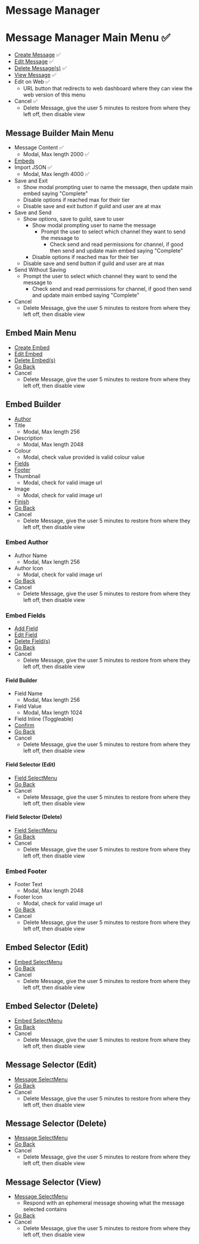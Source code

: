 # Message Manager

# Message Manager Main Menu ✅

- [Create Message](#message-builder-main-menu) ✅
- [Edit Message](#message-selector-edit) ✅
- [Delete Message(s)](#message-selector-delete) ✅
- [View Message](#message-selector-view) ✅
- Edit on Web ✅
  - URL button that redirects to web dashboard where they can view the web version of this menu
- Cancel ✅
  - Delete Message, give the user 5 minutes to restore from where they left off, then disable view

## Message Builder Main Menu

- Message Content ✅
  - Modal, Max length 2000 ✅
- [Embeds](#embed-main-menu)
- Import JSON ✅
  - Modal, Max length 4000 ✅
- Save and Exit
  - Show modal prompting user to name the message, then update main embed saying "Complete"
  - Disable options if reached max for their tier
  - Disable save and exit button if guild and user are at max
- Save and Send
  - Show options, save to guild, save to user
    - Show modal prompting user to name the message
      - Prompt the user to select which channel they want to send the message to
        - Check send and read permissions for channel, if good then send and update main embed saying "Complete"
    - Disable options if reached max for their tier
  - Disable save and send button if guild and user are at max
- Send Without Saving
  - Prompt the user to select which channel they want to send the message to
    - Check send and read permissions for channel, if good then send and update main embed saying "Complete"
- Cancel
  - Delete Message, give the user 5 minutes to restore from where they left off, then disable view

## Embed Main Menu

- [Create Embed](#embed-builder)
- [Edit Embed](#embed-selector-edit)
- [Delete Embed(s)](#embed-selector-delete)
- [Go Back](#message-create-main-menu)
- Cancel
  - Delete Message, give the user 5 minutes to restore from where they left off, then disable view

## Embed Builder

- [Author](#embed-author)
- Title
  - Modal, Max length 256
- Description
  - Modal, Max length 2048
- Colour
  - Modal, check value provided is valid colour value
- [Fields](#embed-fields)
- [Footer](#embed-footer)
- Thumbnail
  - Modal, check for valid image url
- Image
  - Modal, check for valid image url
- [Finish](#embed-main-menu)
- [Go Back](#embed-main-menu)
- Cancel
  - Delete Message, give the user 5 minutes to restore from where they left off, then disable view

### Embed Author

- Author Name
  - Modal, Max length 256
- Author Icon
  - Modal, check for valid image url
- [Go Back](#embed-builder)
- Cancel
  - Delete Message, give the user 5 minutes to restore from where they left off, then disable view

### Embed Fields

- [Add Field](#field-builder)
- [Edit Field](#field-selector-edit)
- [Delete Field(s)](#field-selector-delete)
- [Go Back](#embed-builder)
- Cancel
  - Delete Message, give the user 5 minutes to restore from where they left off, then disable view

#### Field Builder

- Field Name
  - Modal, Max length 256
- Field Value
  - Modal, Max length 1024
- Field Inline (Toggleable)
- [Confirm](#embed-fields)
- [Go Back](#embed-fields)
- Cancel
  - Delete Message, give the user 5 minutes to restore from where they left off, then disable view

#### Field Selector (Edit)

- [Field SelectMenu](#field-builder)
- [Go Back](#embed-fields)
- Cancel
  - Delete Message, give the user 5 minutes to restore from where they left off, then disable view

#### Field Selector (Delete)

- [Field SelectMenu](#embed-fields)
- [Go Back](#embed-fields)
- Cancel
  - Delete Message, give the user 5 minutes to restore from where they left off, then disable view

### Embed Footer

- Footer Text
  - Modal, Max length 2048
- Footer Icon
  - Modal, check for valid image url
- [Go Back](#embed-builder)
- Cancel
  - Delete Message, give the user 5 minutes to restore from where they left off, then disable view

## Embed Selector (Edit)

- [Embed SelectMenu](#embed-builder)
- [Go Back](#embed-main-menu)
- Cancel
  - Delete Message, give the user 5 minutes to restore from where they left off, then disable view

## Embed Selector (Delete)

- [Embed SelectMenu](#embed-builder)
- [Go Back](#embed-main-menu)
- Cancel
  - Delete Message, give the user 5 minutes to restore from where they left off, then disable view

## Message Selector (Edit)

- [Message SelectMenu](#message-builder-main-menu)
- [Go Back](#message-manager-main-menu)
- Cancel
  - Delete Message, give the user 5 minutes to restore from where they left off, then disable view

## Message Selector (Delete)

- [Message SelectMenu](#message-manager-main-menu)
- [Go Back](#message-manager-main-menu)
- Cancel
  - Delete Message, give the user 5 minutes to restore from where they left off, then disable view

## Message Selector (View)

- [Message SelectMenu](#message-manager-main-menu)
  - Respond with an ephemeral message showing what the message selected contains
- [Go Back](#message-manager-main-menu)
- Cancel
  - Delete Message, give the user 5 minutes to restore from where they left off, then disable view
